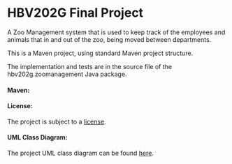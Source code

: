 # HBV202G Final Project

A Zoo Management system that is used to keep track of the employees and animals that in and out of the zoo, being moved between departments.

This is a Maven project, using standard Maven project structure.

The implementation and tests are in the source file of the hbv202g.zoomanagement Java package.


#### Maven:




#### License:

The project is subject to a [license](LICENSE.md).

#### UML Class Diagram:

The project UML class diagram can be found [here]().
